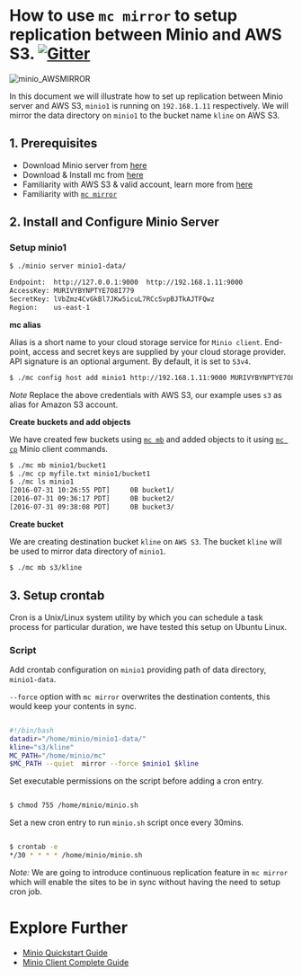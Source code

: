 # How to use ``mc mirror`` to setup replication between Minio and AWS S3. [![Gitter](https://badges.gitter.im/Join%20Chat.svg)](https://gitter.im/minio/minio?utm_source=badge&utm_medium=badge&utm_campaign=pr-badge&utm_content=badge)

![minio_AWSMIRROR](https://github.com/minio/minio/blob/master/docs/screenshots/minioawsmirror.jpeg?raw=true)



In this document we will illustrate how to set up replication between Minio server and AWS S3, `minio1` is running on ``192.168.1.11``  respectively. We will mirror the data directory on `minio1` to the bucket name ``kline`` on AWS S3.


## 1. Prerequisites

* Download Minio server from [here](https://docs.minio.io/docs/minio)
* Download & Install mc from [here](https://docs.minio.io/docs/minio-client-quickstart-guide)
* Familiarity with AWS S3 & valid account, learn more from [here](http://docs.aws.amazon.com/AWSSimpleQueueService/latest/SQSGettingStartedGuide/AWSCredentials.html)
* Familiarity with [``mc mirror``](https://docs.minio.io/docs/minio-client-complete-guide#mirror)

## 2. Install and Configure Minio Server

### Setup minio1

```sh
$ ./minio server minio1-data/

Endpoint:  http://127.0.0.1:9000  http://192.168.1.11:9000
AccessKey: MURIVYBYNPTYE7O8I779 
SecretKey: lVbZmz4CvGkBl7JKw5icuL7RCcSvpBJTkAJTFQwz
Region:    us-east-1
```
**mc alias**

Alias is a short name to your cloud storage service  for ``Minio client``. End-point, access and secret keys are supplied by your cloud storage provider. API signature is an optional argument. By default, it is set to ``S3v4``.

```sh
$ ./mc config host add minio1 http://192.168.1.11:9000 MURIVYBYNPTYE7O8I779 lVbZmz4CvGkBl7JKw5icuL7RCcSvpBJTkAJTFQwz
```

_Note_ Replace the above credentials with AWS S3, our example uses ``s3`` as alias for Amazon S3 account.

**Create buckets and add objects**

We have created few buckets using [``mc mb``](https://docs.minio.io/docs/minio-client-complete-guide#mb) and added objects to it using [``mc cp``](https://docs.minio.io/docs/minio-client-complete-guide#cp) Minio client commands. 

```sh
$ ./mc mb minio1/bucket1
$ ./mc cp myfile.txt minio1/bucket1
$ ./mc ls minio1
[2016-07-31 10:26:55 PDT]     0B bucket1/
[2016-07-31 09:36:17 PDT]     0B bucket2/
[2016-07-31 09:38:08 PDT]     0B bucket3/
```

**Create bucket**

We are creating destination bucket ``kline`` on ``AWS S3``. The bucket ``kline`` will be used to mirror data directory of ``minio1``. 

```sh
$ ./mc mb s3/kline
```


## 3. Setup crontab
Cron is a Unix/Linux system utility by which you can schedule a task process for particular duration, we have tested this setup on Ubuntu Linux.


### Script

Add crontab configuration on `minio1` providing path of data directory, ``minio1-data``. 

``--force`` option with ``mc mirror``  overwrites the destination contents, this would keep your contents in sync. 

```sh

#!/bin/bash
datadir="/home/minio/minio1-data/"
kline="s3/kline"
MC_PATH="/home/minio/mc"
$MC_PATH --quiet  mirror --force $minio1 $kline

```

Set executable permissions on the script before adding a cron entry.

```sh

$ chmod 755 /home/minio/minio.sh
```

Set a new cron entry to run ``minio.sh`` script once every 30mins.

```sh

$ crontab -e
*/30 * * * * /home/minio/minio.sh 
```

_Note:_  We are going to introduce continuous replication feature in `mc mirror` which will enable the sites to be in sync without having the need to setup cron job.

# Explore Further

* [Minio Quickstart Guide](https://docs.minio.io/docs/minio-quickstart-guide)
* [Minio Client Complete Guide](https://docs.minio.io/docs/minio-client-complete-guide)
